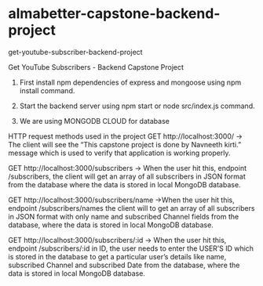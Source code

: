 # almabetter-capstone-backend-project
get-youtube-subscriber-backend-project


Get YouTube Subscribers - Backend Capstone Project

1. First install npm dependencies of express and mongoose using npm install command.

2. Start the backend server using npm start or node src/index.js command.

3. We are using MONGODB CLOUD for database

HTTP request methods used in the project
GET http://localhost:3000/ → The client will see the “This capstone project is done by Navneeth kirti.” message which is used to verify that application is working properly.

GET http://localhost:3000/subscribers → When the user hit this, endpoint /subscribers, the client will get an array of all subscribers in JSON format from the database where the data is stored in local MongoDB database.

GET http://localhost:3000/subscribers/name →When the user hit this, endpoint /subscribers/names the client will to get an array of all subscribers in JSON format with only name and subscribed Channel fields from the database, where the data is stored in local MongoDB database.

GET http://localhost:3000/subscribers/:id → When the user hit this, endpoint /subscribers/:id in ID, the user needs to enter the USER’S ID which is stored in the database to get a particular user’s details like name, subscribed Channel and subscribed Date from the database, where the data is stored in local MongoDB database.

